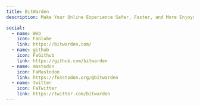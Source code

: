 ```yaml
---
title: BitWarden
description: Make Your Online Experience Safer, Faster, and More Enjoyable

social:
  - name: Web
    icon: FaGlobe
    link: https://bitwarden.com/
  - name: github
    icon: FaGithub
    link: https://github.com/bitwarden
  - name: mastodon
    icon: FaMastodon
    link: https://fosstodon.org/@bitwarden
  - name: twitter
    icon: FaTwitter
    link: https://twitter.com/bitwarden
---
```

